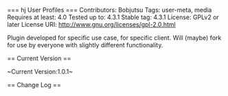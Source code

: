 === hj User Profiles ===
Contributors: Bobjutsu
Tags: user-meta, media
Requires at least: 4.0
Tested up to: 4.3.1
Stable tag: 4.3.1
License: GPLv2 or later
License URI: http://www.gnu.org/licenses/gpl-2.0.html

Plugin developed for specific use case, for specific client. Will (maybe) fork for use by everyone with slightly different functionality.

== Current Version ==

~Current Version:1.0.1~

== Change Log ==
